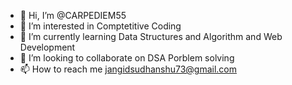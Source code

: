 - 👋 Hi, I’m @CARPEDIEM55
- 👀 I’m interested in Comptetitive Coding
- 🌱 I’m currently learning Data Structures and Algorithm and Web Development
- 💞️ I’m looking to collaborate on DSA Porblem solving
- 📫 How to reach me jangidsudhanshu73@gmail.com

<!---
CARPEDIEM55/CARPEDIEM55 is a ✨ special ✨ repository because its `README.md` (this file) appears on your GitHub profile.
You can click the Preview link to take a look at your changes.
--->
